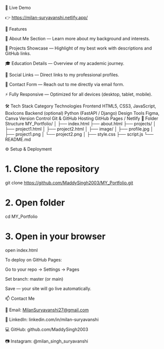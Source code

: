 

🚀 Live Demo

👉 https://milan-suryavanshi.netlify.app/

🧩 Features

📘 About Me Section — Learn more about my background and interests.

💼 Projects Showcase — Highlight of my best work with descriptions and GitHub links.

🎓 Education Details — Overview of my academic journey.

📱 Social Links — Direct links to my professional profiles.

💬 Contact Form — Reach out to me directly via email form.

⚡ Fully Responsive — Optimized for all devices (desktop, tablet, mobile).

🛠️ Tech Stack
Category	Technologies
Frontend	HTML5, CSS3, JavaScript, BoxIcons
Backend (optional)	Python (FastAPI / Django)
Design Tools	Figma, Canva
Version Control	Git & GitHub
Hosting	GitHub Pages / Netlify
📁 Folder Structure
MY_Portfolio/
│
├── index.html
├── about.html
├── projects/
│   ├── project1.html
│   ├── project2.html
│
├── image/
│   ├── profile.jpg
│   ├── project1.png
│   └── project2.png
│
├── style.css
├── script.js
└── README.md

⚙️ Setup & Deployment
# 1. Clone the repository
git clone https://github.com/MaddySingh2003/MY_Portfolio.git

# 2. Open folder
cd MY_Portfolio

# 3. Open in your browser
open index.html


To deploy on GitHub Pages:

Go to your repo → Settings → Pages

Set branch: master (or main)

Save — your site will go live automatically.

📫 Contact Me

📧 Email: MilanSuryavanshi27@gmail.com

💼 LinkedIn: linkedin.com/in/milan-suryavanshi

💻 GitHub: github.com/MaddySingh2003

📷 Instagram: @milan_singh_suryavanshi
